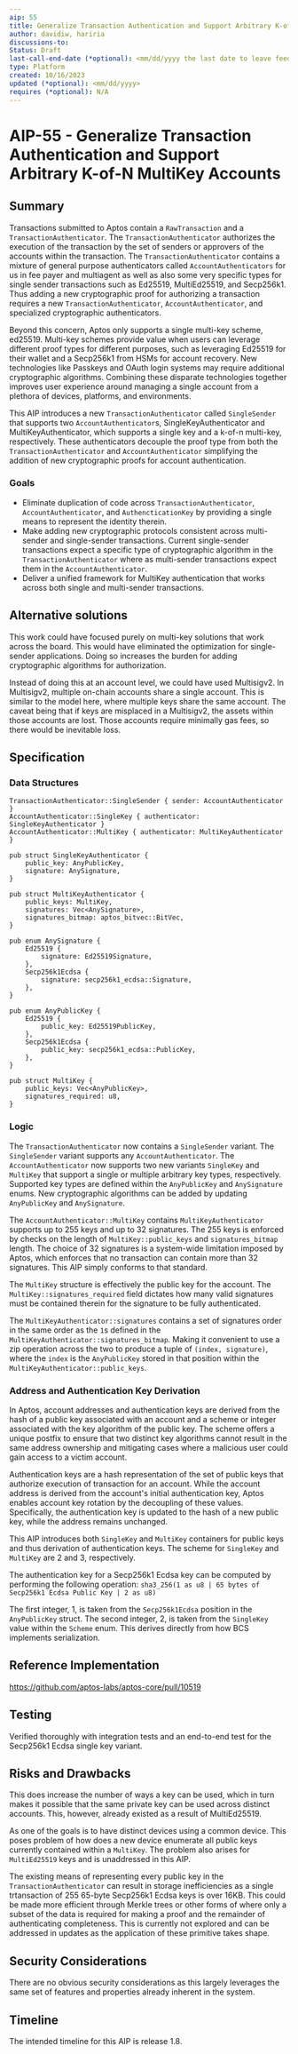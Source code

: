 ```yaml
---
aip: 55
title: Generalize Transaction Authentication and Support Arbitrary K-of-N MultiKey Accounts
author: davidiw, hariria
discussions-to:
Status: Draft
last-call-end-date (*optional): <mm/dd/yyyy the last date to leave feedbacks and reviews>
type: Platform
created: 10/16/2023
updated (*optional): <mm/dd/yyyy>
requires (*optional): N/A
---
```


# AIP-55 - Generalize Transaction Authentication and Support Arbitrary K-of-N MultiKey Accounts

## Summary

Transactions submitted to Aptos contain a `RawTransaction` and a `TransactionAuthenticator`. The `TransactionAuthenticator` authorizes the execution of the transaction by the set of senders or approvers of the accounts within the transaction. The `TransactionAuthenticator` contains a mixture of general purpose authenticators called `AccountAuthenticators` for us in fee payer and multiagent as well as also some very specific types for single sender transactions such as Ed25519, MultiEd25519, and Secp256k1. Thus adding a new cryptographic proof for authorizing a transaction requires a new `TransactionAuthenticator`, `AccountAuthenticator`, and specialized cryptographic authenticators.

Beyond this concern, Aptos only supports a single multi-key scheme, ed25519. Multi-key schemes provide value when users can leverage different proof types for different purposes, such as leveraging Ed25519 for their wallet and a Secp256k1 from HSMs for account recovery. New technologies like Passkeys and OAuth login systems may require additional cryptographic algorithms. Combining these disparate technologies together improves user experience around managing a single account from a plethora of devices, platforms, and environments.

This AIP introduces a new `TransactionAuthenticator` called `SingleSender` that supports two `AccountAuthenticator`s, SingleKeyAuthenticator and MultiKeyAuthenticator, which supports a single key and a k-of-n multi-key, respectively. These authenticators decouple the proof type from both the `TransactionAuthenticator` and `AccountAuthenticator` simplifying the addition of new cryptographic proofs for account authentication.

### Goals

* Eliminate duplication of code across `TransactionAuthenticator`, `AccountAuthenticator`, and `AuthencticationKey` by providing a single means to represent the identity therein.
* Make adding new cryptographic protocols consistent across multi-sender and single-sender transactions. Current single-sender transactions expect a specific type of cryptographic algorithm in the `TransactionAuthenticator` where as multi-sender transactions expect them in the `AccountAuthenticator`.
* Deliver a unified framework for MultiKey authentication that works across both single and multi-sender transactions.

## Alternative solutions

This work could have focused purely on multi-key solutions that work across the board. This would have eliminated the optimization for single-sender applications. Doing so increases the burden for adding cryptographic algorithms for authorization.

Instead of doing this at an account level, we could have used Multisigv2. In Multisigv2, multiple on-chain accounts share a single account. This is similar to the model here, where multiple keys share the same account. The caveat being that if keys are misplaced in a Multisigv2, the assets within those accounts are lost. Those accounts require minimally gas fees, so there would be inevitable loss.

## Specification

### Data Structures

```
TransactionAuthenticator::SingleSender { sender: AccountAuthenticator }
AccountAuthenticator::SingleKey { authenticator: SingleKeyAuthenticator }
AccountAuthenticator::MultiKey { authenticator: MultiKeyAuthenticator }

pub struct SingleKeyAuthenticator {
    public_key: AnyPublicKey,
    signature: AnySignature,
}

pub struct MultiKeyAuthenticator {
    public_keys: MultiKey,
    signatures: Vec<AnySignature>,
    signatures_bitmap: aptos_bitvec::BitVec,
}

pub enum AnySignature {
    Ed25519 {
        signature: Ed25519Signature,
    },
    Secp256k1Ecdsa {
        signature: secp256k1_ecdsa::Signature,
    },
}

pub enum AnyPublicKey {
    Ed25519 {
        public_key: Ed25519PublicKey,
    },
    Secp256k1Ecdsa {
        public_key: secp256k1_ecdsa::PublicKey,
    },
}

pub struct MultiKey {
    public_keys: Vec<AnyPublicKey>,
    signatures_required: u8,
}
```

### Logic

The `TransactionAuthenticator` now contains a `SingleSender` variant. The `SingleSender` variant supports any `AccountAuthenticator`. The `AccountAuthenticator` now supports two new variants `SingleKey` and `MultiKey` that support a single or multiple arbitrary key types, respectively. Supported key types are defined within the `AnyPublicKey` and `AnySignature` enums. New cryptographic algorithms can be added by updating `AnyPublicKey` and `AnySignature`.

The `AccountAuthenticator::MultiKey` contains `MultiKeyAuthenticator` supports up to 255 keys and up to 32 signatures. The 255 keys is enforced by checks on the length of `MultiKey::public_keys` and `signatures_bitmap` length. The choice of 32 signatures is a system-wide limitation imposed by Aptos, which enforces that no transaction can contain more than 32 signatures. This AIP simply conforms to that standard.

The `MultiKey` structure is effectively the public key for the account. The `MultiKey::signatures_required` field dictates how many valid signatures must be contained therein for the signature to be fully authenticated.

The `MultiKeyAuthenticator::signatures` contains a set of signatures order in the same order as the `1`s defined in the `MultiKeyAuthenticator::signatures_bitmap`. Making it convenient to use a zip operation across the two to produce a tuple of `(index, signature)`, where the `index` is the `AnyPublicKey` stored in that position within the `MultiKeyAuthenticator::public_keys`.

### Address and Authentication Key Derivation

In Aptos, account addresses and authentication keys are derived from the hash of a public key associated with an account and a scheme or integer associated with the key algorithm of the public key. The scheme offers a unique postfix to ensure that two distinct key algorithms cannot result in the same address ownership and mitigating cases where a malicious user could gain access to a victim account.

Authentication keys are a hash representation of the set of public keys that authorize execution of transaction for an account. While the account address is derived from the account's initial authentication key, Aptos enables account key rotation by the decoupling of these values. Specifically, the authentication key is updated to the hash of a new public key, while the address remains unchanged.

This AIP introduces both `SingleKey` and `MultiKey` containers for public keys and thus derivation of authentication keys. The scheme for `SingleKey` and `MultiKey` are 2 and 3, respectively.

The authentication key for a Secp256k1 Ecdsa key can be computed by performing the following operation: `sha3_256(1 as u8 | 65 bytes of Secp256k1 Ecdsa Public Key | 2 as u8)`

The first integer, 1, is taken from the `Secp256k1Ecdsa` position in the `AnyPublicKey` struct. The second integer, 2, is taken from the `SingleKey` value within the `Scheme` enum. This derives directly from how BCS implements serialization.

## Reference Implementation

https://github.com/aptos-labs/aptos-core/pull/10519

## Testing

Verified thoroughly with integration tests and an end-to-end test for the Secp256k1 Ecdsa single key variant.

## Risks and Drawbacks

This does increase the number of ways a key can be used, which in turn makes it possible that the same private key can be used across distinct accounts. This, however, already existed as a result of MultiEd25519.

As one of the goals is to have distinct devices using a common device. This poses problem of how does a new device enumerate all public keys currently contained within a `MultiKey`. The problem also arises for `MultiEd25519` keys and is unaddressed in this AIP.

The existing means of representing every public key in the `TransactionAuthenticator` can result in storage inefficiencies as a single trtansaction of 255 65-byte Secp256k1 Ecdsa keys is over 16KB. This could be made more efficient through Merkle trees or other forms of where only a subset of the data is required for making a proof and the remainder of authenticating completeness. This is currently not explored and can be addressed in updates as the application of these primitive takes shape.

## Security Considerations

There are no obvious security considerations as this largely leverages the same set of features and properties already inherent in the system.

## Timeline

The intended timeline for this AIP is release 1.8.
